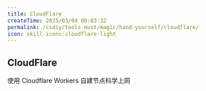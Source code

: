 ```yaml
---
title: CloudFlare
createTime: 2025/03/04 00:03:32
permalink: /csdiy/tools-must/magic/hand-yourself/cloudflare/
icon: skill-icons:cloudflare-light
---
```


## CloudFlare
<LinkCard href="https://voxsay.com/posts/using-cloudflare-workers-build-proxy-for-internet-access/"
title="CloudFlare">使用 Cloudflare Workers 自建节点科学上网</LinkCard>
